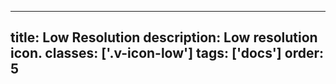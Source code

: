 <!--
 *              © 2025 Visa
 *
 * Licensed under the Apache License, Version 2.0 (the "License");
 * you may not use this file except in compliance with the License.
 * You may obtain a copy of the License at
 *
 *         http://www.apache.org/licenses/LICENSE-2.0
 *
 * Unless required by applicable law or agreed to in writing, software
 * distributed under the License is distributed on an "AS IS" BASIS,
 * WITHOUT WARRANTIES OR CONDITIONS OF ANY KIND, either express or implied.
 * See the License for the specific language governing permissions and
 * limitations under the License.
 *
 -->
---
title: Low Resolution
description: Low resolution icon. 
classes: ['.v-icon-low']
tags: ['docs']
order: 5
---

<svg class="v-icon v-icon-low" height="24" viewbox="0 0 24 24" width="24">
  <use href="#visa-notifications-low">
  </use>
</svg>
